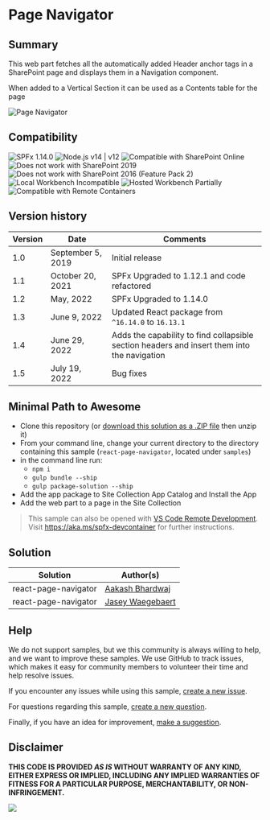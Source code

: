 # Page Navigator

## Summary

This web part fetches all the automatically added Header anchor tags in a SharePoint page and displays them in a Navigation component.

When added to a Vertical Section it can be used as a Contents table for the page

![Page Navigator](./assets/PageNavigator.gif)

## Compatibility

![SPFx 1.14.0](https://img.shields.io/badge/SPFx-1.14.0-green.svg)
![Node.js v14 | v12](https://img.shields.io/badge/Node.js-v14%20%7C%20v12-green.svg)
![Compatible with SharePoint Online](https://img.shields.io/badge/SharePoint%20Online-Compatible-green.svg)
![Does not work with SharePoint 2019](https://img.shields.io/badge/SharePoint%20Server%202019-Incompatible-red.svg "SharePoint Server 2019 requires SPFx 1.4.1 or lower")
![Does not work with SharePoint 2016 (Feature Pack 2)](https://img.shields.io/badge/SharePoint%20Server%202016%20(Feature%20Pack%202)-Incompatible-red.svg "SharePoint Server 2016 Feature Pack 2 requires SPFx 1.1")
![Local Workbench Incompatible](https://img.shields.io/badge/Local%20Workbench-Incompatible-red.svg "The solution requires access to the page structure")
![Hosted Workbench Partially](https://img.shields.io/badge/Hosted%20Workbench-Partially-yellow.svg "The solution needs to run on a hosted page to work as intended")
![Compatible with Remote Containers](https://img.shields.io/badge/Remote%20Containers-Compatible-green.svg)

## Version history

Version|Date|Comments
-------|----|--------
1.0|September 5, 2019|Initial release
1.1|October 20, 2021|SPFx Upgraded to 1.12.1 and code refactored
1.2|May, 2022|SPFx Upgraded to 1.14.0
1.3|June 9, 2022|Updated React package from `^16.14.0` to `16.13.1`
1.4|June 29, 2022|Adds the capability to find collapsible section headers and insert them into the navigation
1.5|July 19, 2022|Bug fixes


## Minimal Path to Awesome

* Clone this repository (or [download this solution as a .ZIP file](https://pnp.github.io/download-partial/?url=https://github.com/pnp/sp-dev-fx-webparts/tree/main/samples/react-page-navigator) then unzip it)
* From your command line, change your current directory to the directory containing this sample (`react-page-navigator`, located under `samples`)
* in the command line run:
  * `npm i`
  * `gulp bundle --ship`
  * `gulp package-solution --ship`
* Add the app package to Site Collection App Catalog and Install the App
* Add the web part to a page in the Site Collection

> This sample can also be opened with [VS Code Remote Development](https://code.visualstudio.com/docs/remote/remote-overview). Visit <https://aka.ms/spfx-devcontainer> for further instructions.

## Solution

Solution|Author(s)
--------|---------
react-page-navigator|[Aakash Bhardwaj](https://github.com/aakashbhardwaj619)
react-page-navigator|[Jasey Waegebaert](https://github.com/Jwaegebaert)

## Help

We do not support samples, but we this community is always willing to help, and we want to improve these samples. We use GitHub to track issues, which makes it easy for  community members to volunteer their time and help resolve issues.

If you encounter any issues while using this sample, [create a new issue](https://github.com/pnp/sp-dev-fx-webparts/issues/new?assignees=&labels=Needs%3A+Triage+%3Amag%3A%2Ctype%3Abug-suspected%2Csample%3A%20react-page-navigator&template=bug-report.yml&sample=react-page-navigator&authors=@aakashbhardwaj619&title=react-page-navigator%20-%20).

For questions regarding this sample, [create a new question](https://github.com/pnp/sp-dev-fx-webparts/issues/new?assignees=&labels=Needs%3A+Triage+%3Amag%3A%2Ctype%3Aquestion%2Csample%3A%20react-page-navigator&template=question.yml&sample=react-page-navigator&authors=@aakashbhardwaj619&title=react-page-navigator%20-%20).

Finally, if you have an idea for improvement, [make a suggestion](https://github.com/pnp/sp-dev-fx-webparts/issues/new?assignees=&labels=Needs%3A+Triage+%3Amag%3A%2Ctype%3Aenhancement%2Csample%3A%20react-page-navigator&template=question.yml&sample=react-page-navigator&authors=@aakashbhardwaj619&title=react-page-navigator%20-%20).

## Disclaimer

**THIS CODE IS PROVIDED *AS IS* WITHOUT WARRANTY OF ANY KIND, EITHER EXPRESS OR IMPLIED, INCLUDING ANY IMPLIED WARRANTIES OF FITNESS FOR A PARTICULAR PURPOSE, MERCHANTABILITY, OR NON-INFRINGEMENT.**

<img src="https://pnptelemetry.azurewebsites.net/sp-dev-fx-webparts/samples/react-page-navigator" />
